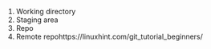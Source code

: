 1. Working directory
2. Staging area
3. Repo 
4. Remote repohttps://linuxhint.com/git_tutorial_beginners/